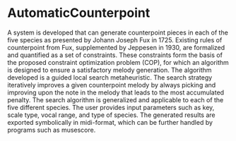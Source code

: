# AutomaticCounterpoint
A system is developed that can generate counterpoint pieces in each of the five species as presented by Johann Joseph Fux in 1725. Existing rules of counterpoint from Fux, supplemented by Jeppesen in 1930, are formalized and quantified as a set of constraints. These constraints form the basis of the proposed constraint optimization problem (COP), for which an algorithm is designed to ensure a satisfactory melody generation. The algorithm developed is a guided local search metaheuristic. The search strategy iteratively improves a given counterpoint melody by always picking and improving upon the note in the melody that leads to the most accumulated penalty. The search algorithm is generalized and applicable to each of the five different species. The user provides input parameters such as key, scale type, vocal range, and type of species. The generated results are exported symbolically in midi-format, which can be further handled by programs such as musescore.

